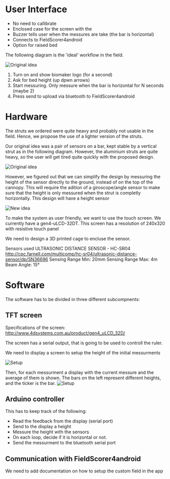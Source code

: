 # User Interface


  * No need to callibrate
  * Enclosed case for the screen with the 
  * Buzzer tells user when the messures are take (the bar is horizontal)
  * Connects to FieldScorer4android 
  * Option for raised bed
 
The following diagram is the 'ideal' workflow in the field. 




![Original idea](./ProposedFlow.svg)

1. Turn on and show biomaker logo (for a second)
2. Ask for bed height (up dpwn arrows) 
3. Start messuring. Only messure when the bar is horizontal for N seconds (maybe 2)
4. Press send to upload via bluetooth to FieldScorer4android


# Hardware

The struts we ordered were quite heavy and probably not usable in the field. Hence, we propose the use of a lighter version of the struts. 

Our original idea was a pair of sensors on a bar, kept stable by a vertical strut as in the following diagram. However, the aluminium struts are quite heavy, so the user will get tired quite quickly with the proposed design. 

![Original idea](./OriginalIdea.svg)

However, we figured out that we can simplify the design by messuring the height of the sensor directly to the ground, instead of on the top of the cannopy. This will require the adition of a giroscope/angle sensor to make sure that the height is only messured when the strut is completly horizontally. This design will have a height sensor 

![New idea](./NewIdea.svg)

To make the system as user friendly, we want to use the touch screen. We currently have a gen4-uLCD-32DT. This screen has a resolution of 240x320 with resistive touch panel 

We need to design a 3D printed cage to encluse the sensor. 

Sensors used
ULTRASONIC DISTANCE SENSOR -  HC-SR04
http://cpc.farnell.com/multicomp/hc-sr04/ultrasonic-distance-sensor/dp/SN36696
Sensing Range Min: 20mm Sensing Range Max: 4m Beam Angle: 15°



# Software


The software has to be divided in three different subcompnents:

## TFT screen


Specifications of the screen: 
http://www.4dsystems.com.au/product/gen4_uLCD_32D/

The screen has a serial output, that is going to be used to controll the ruler. 

We need to display a screen to setup the height of the initial messurments

![Setup ](./UIMocks/BedHeight.svg)

Then, for each messurment a display with the current messure and the average of them is shown. The bars on the left represent different heights, and the ticker is the bar. 
![Setup ](./UIMocks/MessurMockUp.svg)
 

## Arduino controller

This has to keep track of the following:
 * Read the feedback from the display (serial port)
 * Send to the display a height
 * Messure the height with the sensors
 * On each loop, decide if it is horizontal or not. 
 * Send the messurment to the bluetooth serial port 



## Communication with FieldScorer4android 

We need to add documentation on how to setup the custom field in the app
